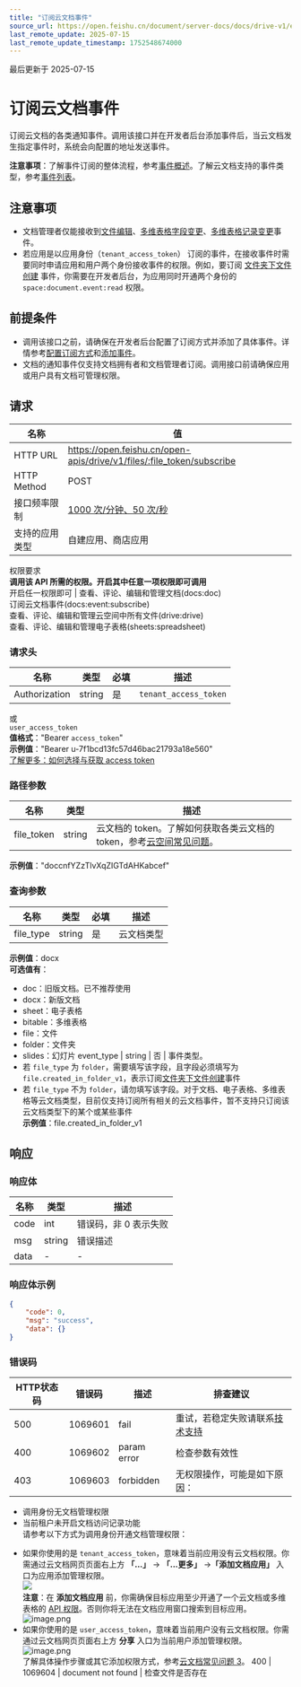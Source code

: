 ```yaml
---
title: "订阅云文档事件"
source_url: https://open.feishu.cn/document/server-docs/docs/drive-v1/event/subscribe
last_remote_update: 2025-07-15
last_remote_update_timestamp: 1752548674000
---
```

最后更新于 2025-07-15

# 订阅云文档事件

订阅云文档的各类通知事件。调用该接口并在开发者后台添加事件后，当云文档发生指定事件时，系统会向配置的地址发送事件。

**注意事项**：了解事件订阅的整体流程，参考[事件概述](https://open.feishu.cn/document/ukTMukTMukTM/uUTNz4SN1MjL1UzM)。了解云文档支持的事件类型，参考[事件列表](https://open.feishu.cn/document/ukTMukTMukTM/uYDNxYjL2QTM24iN0EjN/event-list)。

## 注意事项
- 文档管理者仅能接收到[文件编辑](https://open.feishu.cn/document/ukTMukTMukTM/uUDN04SN0QjL1QDN/event/file-edited)、[多维表格字段变更](https://open.feishu.cn/document/uAjLw4CM/ukTMukTMukTM/reference/drive-v1/file/events/bitable_field_changed)、[多维表格记录变更](https://open.feishu.cn/document/uAjLw4CM/ukTMukTMukTM/reference/drive-v1/file/events/bitable_record_changed)事件。
- 若应用是以应用身份（`tenant_access_token`） 订阅的事件，在接收事件时需要同时申请应用和用户两个身份接收事件的权限。例如，要订阅 [文件夹下文件创建](https://open.feishu.cn/document/uAjLw4CM/ukTMukTMukTM/reference/drive-v1/file/events/created_in_folder) 事件，你需要在开发者后台，为应用同时开通两个身份的 `space:document.event:read` 权限。

## 前提条件
- 调用该接口之前，请确保在开发者后台配置了订阅方式并添加了具体事件。详情参考[配置订阅方式](https://open.feishu.cn/document/ukTMukTMukTM/uYDNxYjL2QTM24iN0EjN/event-subscription-configure-/request-url-configuration-case)和[添加事件](https://open.feishu.cn/document/ukTMukTMukTM/uYDNxYjL2QTM24iN0EjN/event-subscription-configure-/subscription-event-case)。
- 文档的通知事件仅支持文档拥有者和文档管理者订阅。调用接口前请确保应用或用户具有文档可管理权限。

## 请求
名称 | 值
---|---
HTTP URL | https://open.feishu.cn/open-apis/drive/v1/files/:file_token/subscribe
HTTP Method | POST
接口频率限制 | [1000 次/分钟、50 次/秒](https://open.feishu.cn/document/ukTMukTMukTM/uUzN04SN3QjL1cDN)
支持的应用类型 | 自建应用、商店应用
权限要求  
            **调用该 API 所需的权限。开启其中任意一项权限即可调用**  
            开启任一权限即可 | 查看、评论、编辑和管理文档(docs:doc)  
            订阅云文档事件(docs:event:subscribe)  
            查看、评论、编辑和管理云空间中所有文件(drive:drive)  
            查看、评论、编辑和管理电子表格(sheets:spreadsheet)

### 请求头

名称 | 类型 | 必填 | 描述
--- | --- | --- | ---
Authorization | string | 是 | `tenant_access_token`  
或  
`user_access_token`  
**值格式**："Bearer `access_token`"  
**示例值**："Bearer u-7f1bcd13fc57d46bac21793a18e560"  
[了解更多：如何选择与获取 access token](https://open.feishu.cn/document/uAjLw4CM/ugTN1YjL4UTN24CO1UjN/trouble-shooting/how-to-choose-which-type-of-token-to-use)

### 路径参数

名称 | 类型 | 描述
--- | --- | ---
file_token | string | 云文档的 token。了解如何获取各类云文档的 token，参考[云空间常见问题](https://open.feishu.cn/document/uAjLw4CM/ukTMukTMukTM/reference/drive-v1/faq)。  
**示例值**："doccnfYZzTlvXqZIGTdAHKabcef"

### 查询参数

名称 | 类型 | 必填 | 描述
--- | --- | --- | ---
file_type | string | 是 | 云文档类型  
**示例值**：docx  
**可选值有**：  
- doc：旧版文档。已不推荐使用  
- docx：新版文档  
- sheet：电子表格  
- bitable：多维表格  
- file：文件  
- folder：文件夹  
- slides：幻灯片
event_type | string | 否 | 事件类型。  
- 若 `file_type` 为 `folder`，需要填写该字段，且字段必须填写为 `file.created_in_folder_v1`，表示订阅[文件夹下文件创建](https://open.feishu.cn/document/uAjLw4CM/ukTMukTMukTM/reference/drive-v1/file/events/created_in_folder)事件  
- 若 `file_type` 不为 `folder`，请勿填写该字段。对于文档、电子表格、多维表格等云文档类型，目前仅支持订阅所有相关的云文档事件，暂不支持只订阅该云文档类型下的某个或某些事件  
**示例值**：file.created_in_folder_v1

## 响应

### 响应体

名称 | 类型 | 描述
--- | --- | ---
code | int | 错误码，非 0 表示失败
msg | string | 错误描述
data | \- | \-

### 响应体示例
```json
{
    "code": 0,
    "msg": "success",
    "data": {}
}
```

### 错误码

HTTP状态码 | 错误码 | 描述 | 排查建议
--- | --- | --- | ---
500 | 1069601 | fail | 重试，若稳定失败请联系[技术支持](https://applink.feishu.cn/client/helpdesk)
400 | 1069602 | param error | 检查参数有效性
403 | 1069603 | forbidden | 无权限操作，可能是如下原因：  
* 调用身份无文档管理权限  
* 当前租户未开启文档访问记录功能  
请参考以下方式为调用身份开通文档管理权限：  
- 如果你使用的是 `tenant_access_token`，意味着当前应用没有云文档权限。你需通过云文档网页页面右上方 **「...」** -> **「...更多」** ->**「添加文档应用」** 入口为应用添加管理权限。  
    ![](https://sf3-cn.feishucdn.com/obj/open-platform-opendoc/22c027f63c540592d3ca8f41d48bb107_CSas7OYJBR.png?height=1994&maxWidth=550&width=3278)  
    **注意**：在 **添加文档应用** 前，你需确保目标应用至少开通了一个云文档或多维表格的 [API 权限](https://open.feishu.cn/document/ukTMukTMukTM/uYTM5UjL2ETO14iNxkTN/scope-list)。否则你将无法在文档应用窗口搜索到目标应用。  
    ![image.png](https://sf3-cn.feishucdn.com/obj/open-platform-opendoc/9f3353931fafeea16a39f0eb887db175_0tjzC9P3zU.png?maxWidth=550)  
- 如果你使用的是 `user_access_token`，意味着当前用户没有云文档权限。你需通过云文档网页页面右上方 **分享** 入口为当前用户添加管理权限。  
  ![image.png](https://sf3-cn.feishucdn.com/obj/open-platform-opendoc/3e052d3bac56f9441296ae22e2969d63_a2DEYrJup8.png?height=278&maxWidth=550&width=1383)  
了解具体操作步骤或其它添加权限方式，参考[云文档常见问题 3](https://open.feishu.cn/document/ukTMukTMukTM/uczNzUjL3czM14yN3MTN#16c6475a)。
400 | 1069604 | document not found | 检查文件是否存在
